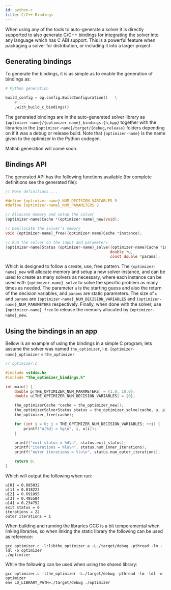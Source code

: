 ```yaml
---
id: python-c
title: C/C++ Bindings
---
```


<script type="text/x-mathjax-config">MathJax.Hub.Config({tex2jax: {inlineMath: [['$','$'], ['\\(','\\)']]}});</script>
<script type="text/javascript" async src="https://cdn.mathjax.org/mathjax/latest/MathJax.js?config=TeX-AMS-MML_HTMLorMML"></script>

When using any of the tools to auto-generate a solver it is directly supported to also generate C/C++ bindings for integrating the solver into any language which has C ABI support. This is a powerful feature when packaging a solver for distribution, or including it into a larger project.

## Generating bindings

To generate the bindings, it is as simple as to enable the generation of bindings as:

```python
# Python generation

build_config = og.config.BuildConfiguration()   \
    # ...
    .with_build_c_bindings()
```

The generated bindings are in the auto-generated solver library as `{optimizer-name}/{optimizer-name}_bindings.{h,hpp}` together with the libraries in the `{optimizer-name}/target/{debug,release}` folders depending on if it was a debug or release build. Note that `{optimizer-name}` is the name given to the optimizer in the Python codegen.

Matlab generation will come soon.

## Bindings API

The generated API has the following functions available (for complete definitions see the generated file):

```c
// More definitions ...

#define {optimizer-name}_NUM_DECISION_VARIABLES 5
#define {optimizer-name}_NUM_PARAMETERS 2

// Allocate memory and setup the solver
{optimizer-name}Cache *{optimizer-name}_new(void);

// Deallocate the solver's memory
void {optimizer-name}_free({optimizer-name}Cache *instance);

// Run the solver on the input and parameters
{optimizer-name}Status {optimizer-name}_solve({optimizer-name}Cache *instance,
                                              double *u,
                                              const double *params);
```

Which is designed to follow a create, use, free pattern. The `{optimizer-name}_new` will allocate memory and setup a new solver instance, and can be used to create as many solvers as necessary, where each instance can be used with `{optimizer-name}_solve` to solve the specific problem as many times as needed. The parameter `u` is the starting guess and also the return of the decision variables, and `params` are static parameters. The size of `u` and `params` are `{optimizer-name}_NUM_DECISION_VARIABLES` and `{optimizer-name}_NUM_PARAMETERS` respectively. Finally, when done with the solver, use `{optimizer-name}_free` to release the memory allocated by `{optimizer-name}_new`.

## Using the bindings in an app

Bellow is an example of using the bindings in a simple C program, lets assume the solver was named `the_optimizer`, i.e. `{optimizer-name}_optimizer` = `the_optimizer`

```c
// optimizer.c

#include <stdio.h>
#include "the_optimizer_bindings.h"

int main() {
	double p[THE_OPTIMIZER_NUM_PARAMETERS] = {1.0, 10.0};
	double u[THE_OPTIMIZER_NUM_DECISION_VARIABLES] = {0};

	the_optimizerCache *cache = the_optimizer_new();
	the_optimizerSolverStatus status = the_optimizer_solve(cache, u, p);
	the_optimizer_free(cache);

	for (int i = 0; i < THE_OPTIMIZER_NUM_DECISION_VARIABLES; ++i) {
		printf("u[%d] = %g\n", i, u[i]);
	}

	printf("exit status = %d\n", status.exit_status);
	printf("iterations = %lu\n", status.num_inner_iterations);
	printf("outer iterations = %lu\n", status.num_outer_iterations);

	return 0;
}
```

Which will output the following when run:

```console
u[0] = 0.895032
u[1] = 0.818222
u[2] = 0.691895
u[3] = 0.495584
u[4] = 0.234752
exit status = 0
iterations = 22
outer iterations = 1
```

When building and running the libraries GCC is a bit temperamental when linking libraries, so when linking the static library the following can be used as reference:

```console
gcc optimizer.c -l:libthe_optimizer.a -L./target/debug -pthread -lm -ldl -o optimizer
./optimizer
```

While the following can be used when using the shared library:

```console
gcc optimizer.c -lthe_optimizer -L./target/debug -pthread -lm -ldl -o optimizer
env LD_LIBRARY_PATH=./target/debug ./optimizer
```

